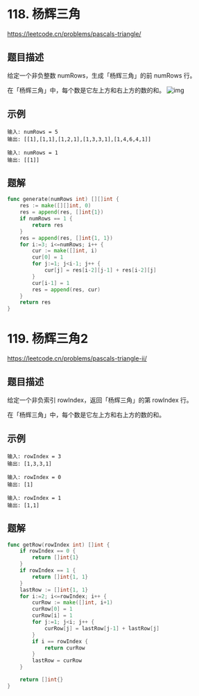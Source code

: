 # 118. 杨辉三角
https://leetcode.cn/problems/pascals-triangle/

## 题目描述
给定一个非负整数 numRows，生成「杨辉三角」的前 numRows 行。

在「杨辉三角」中，每个数是它左上方和右上方的数的和。
![img](https://pic.leetcode-cn.com/1626927345-DZmfxB-PascalTriangleAnimated2.gif)

## 示例
```
输入: numRows = 5
输出: [[1],[1,1],[1,2,1],[1,3,3,1],[1,4,6,4,1]]
```
```
输入: numRows = 1
输出: [[1]]
```

## 题解
```go
func generate(numRows int) [][]int {
    res := make([][]int, 0)
    res = append(res, []int{1})
    if numRows == 1 {
        return res
    }
    res = append(res, []int{1, 1})
    for i:=3; i<=numRows; i++ {
        cur := make([]int, i)
        cur[0] = 1
        for j:=1; j<i-1; j++ {
            cur[j] = res[i-2][j-1] + res[i-2][j]
        }
        cur[i-1] = 1
        res = append(res, cur)
    }
    return res
}
```


# 119. 杨辉三角2
https://leetcode.cn/problems/pascals-triangle-ii/

## 题目描述
给定一个非负索引 rowIndex，返回「杨辉三角」的第 rowIndex 行。

在「杨辉三角」中，每个数是它左上方和右上方的数的和。

## 示例
```
输入: rowIndex = 3
输出: [1,3,3,1]
```
```
输入: rowIndex = 0
输出: [1]
```
```
输入: rowIndex = 1
输出: [1,1]
```

## 题解
```go
func getRow(rowIndex int) []int {
    if rowIndex == 0 {
        return []int{1}
    }
    if rowIndex == 1 {
        return []int{1, 1}
    }
    lastRow := []int{1, 1}
    for i:=2; i<=rowIndex; i++ {
        curRow := make([]int, i+1)
        curRow[0] = 1
        curRow[i] = 1
        for j:=1; j<i; j++ {
            curRow[j] = lastRow[j-1] + lastRow[j]
        }
        if i == rowIndex {
            return curRow
        }
        lastRow = curRow
    }

    return []int{}
}
```
